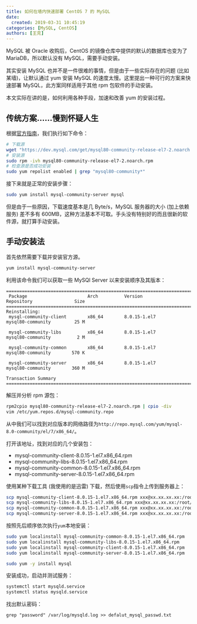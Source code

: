 ```yaml
---
title: 如何在墙内快速部署 CentOS 7 的 MySQL
date:
  created: 2019-03-31 10:45:19
categories: [MySQL, CentOS]
authors: [王克]
---
```


MySQL 被 Oracle 收购后，CentOS 的镜像仓库中提供的默认的数据库也变为了 MariaDB，所以默认没有 MySQL，需要手动安装。

其实安装 MySQL 也并不是一件很难的事情，但是由于一些实际存在的问题 (比如某墙)，让默认通过 yum 安装 MySQL 的速度太慢。这里提出一种可行的方案来快速部署 MySQL，此方案同样适用于其他 rpm 包软件的手动安装。

本文实际在讲的是，如何利用各种手段，加速和改善 yum 的安装过程。

<!-- more -->

## 传统方案……慢到怀疑人生

根据[官方指南](https://dev.mysql.com/downloads/repo/yum/)，我们执行如下命令：

```bash
# 下载源
wget "https://dev.mysql.com/get/mysql80-community-release-el7-2.noarch.rpm"
# 安装源
sudo rpm -ivh mysql80-community-release-el7-2.noarch.rpm
# 检查源是否成功安装
sudo yum repolist enabled | grep "mysql80-community*"
```

接下来就是正常的安装步骤：

```bash
sudo yum install mysql-community-server mysql
```

但是由于一些原因，下载速度基本是几 Byte/s，MySQL 服务器的大小 (加上依赖服务) 差不多有 600MB，这种方法基本不可取。手头没有特别好的而且很新的软件源，就打算手动安装。

## 手动安装法

首先依然需要下载并安装官方源。

```bash
yum install mysql-community-server
```

利用该命令我们可以获取一些 MySQl Server 以来安装顺序及其版本：

```plain
=================================================================================================
 Package                       Arch          Version              Repository                Size
=================================================================================================
Reinstalling:
 mysql-community-client        x86_64        8.0.15-1.el7         mysql80-community         25 M

 mysql-community-libs          x86_64        8.0.15-1.el7         mysql80-community          2 M

 mysql-community-common        x86_64        8.0.15-1.el7         mysql80-community        570 K

 mysql-community-server        x86_64        8.0.15-1.el7         mysql80-community        360 M

Transaction Summary
=================================================================================================
```

解压并分析 rpm 源包：

```bash
rpm2cpio mysql80-community-release-el7-2.noarch.rpm | cpio -div
vim /etc/yum.repos.d/mysql-community.repo
```

从中我们可以找到对应版本的网络路径为`http://repo.mysql.com/yum/mysql-8.0-community/el/7/x86_64/`。

打开该地址，找到对应的几个安装包：

* mysql-community-client-8.0.15-1.el7.x86_64.rpm
* mysql-community-libs-8.0.15-1.el7.x86_64.rpm
* mysql-community-common-8.0.15-1.el7.x86_64.rpm
* mysql-community-server-8.0.15-1.el7.x86_64.rpm

使用某种下载工具 (我使用的是迅雷) 下载，然后使用`scp`指令上传到服务器上：

```bash
scp mysql-community-client-8.0.15-1.el7.x86_64.rpm xxx@xx.xx.xx.xx:/root/mysql-community-client-8.0.15-1.el7.x86_64.rpm
scp mysql-community-libs-8.0.15-1.el7.x86_64.rpm xxx@xx.xx.xx.xx:/root/mysql-community-libs-8.0.15-1.el7.x86_64.rpm
scp mysql-community-common-8.0.15-1.el7.x86_64.rpm xxx@xx.xx.xx.xx:/root/mysql-community-common-8.0.15-1.el7.x86_64.rpm
scp mysql-community-server-8.0.15-1.el7.x86_64.rpm xxx@xx.xx.xx.xx:/root/mysql-community-server-8.0.15-1.el7.x86_64.rpm
```

按照先后顺序依次执行`yum`本地安装：

```bash
sudo yum localinstall mysql-community-common-8.0.15-1.el7.x86_64.rpm
sudo yum localinstall mysql-community-libs-8.0.15-1.el7.x86_64.rpm
sudo yum localinstall mysql-community-client-8.0.15-1.el7.x86_64.rpm
sudo yum localinstall mysql-community-server-8.0.15-1.el7.x86_64.rpm

sudo yum -y install mysql
```

安装成功，启动并测试服务：

```bash
systemctl start mysqld.service
systemctl status mysqld.service
```

找出默认密码：

```
grep "password" /var/log/mysqld.log >> defalut_mysql_passwd.txt
```
